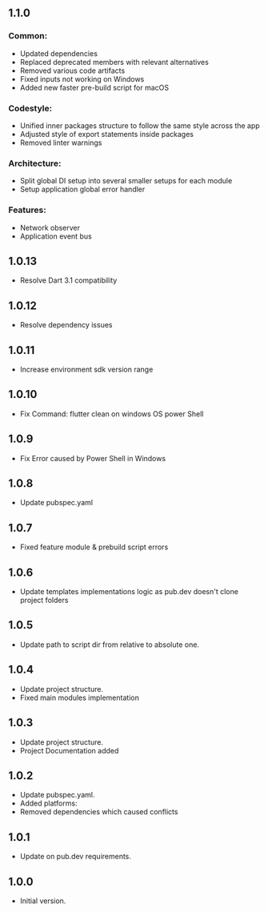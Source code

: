 ## 1.1.0
### Common:
- Updated dependencies
- Replaced deprecated members with relevant alternatives
- Removed various code artifacts
- Fixed inputs not working on Windows
- Added new faster pre-build script for macOS

### Codestyle:
- Unified inner packages structure to follow the same style across the app
- Adjusted style of export statements inside packages
- Removed linter warnings

### Architecture:
- Split global DI setup into several smaller setups for each module
- Setup application global error handler

### Features:
- Network observer
- Application event bus

## 1.0.13
- Resolve Dart 3.1 compatibility 

## 1.0.12
- Resolve dependency issues

## 1.0.11
- Increase environment sdk version range

## 1.0.10
- Fix Command: flutter clean on windows OS power Shell

## 1.0.9
- Fix Error caused by Power Shell in Windows

## 1.0.8
- Update pubspec.yaml

## 1.0.7

- Fixed feature module & prebuild script errors

## 1.0.6

- Update templates implementations logic as pub.dev doesn't clone project folders

## 1.0.5

- Update path to script dir from relative to absolute one.

## 1.0.4

- Update project structure.
- Fixed main modules implementation

## 1.0.3

- Update project structure.
- Project Documentation added

## 1.0.2

- Update pubspec.yaml.
- Added platforms:
- Removed dependencies which caused conflicts

## 1.0.1

- Update on pub.dev requirements.

## 1.0.0

- Initial version.